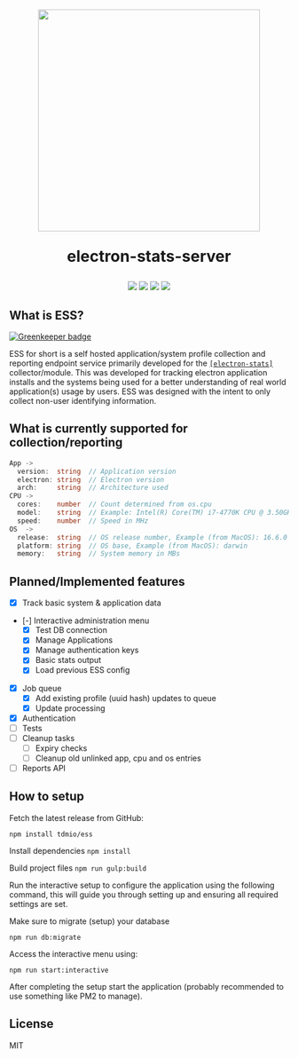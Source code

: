<h1 align="center">
  <img src="https://rawgit.com/tdmio/ess/master/ess-logo.svg" width="400px">

  electron-stats-server
</h1>
<p align="center">
  <a href="https://travis-ci.org/tdmio/ess">
  <img src="https://img.shields.io/travis/tdmio/ess/master.svg?style=flat-square"></a>
  <a href="https://www.npmjs.com/package/electron-stats-server">
  <img src="https://img.shields.io/npm/v/electron-stats-server.svg?style=flat-square"></a>
  <a href="https://github.com/tdmio/ess/wiki">
  <img src="https://img.shields.io/badge/GitHub-Wiki-blue.svg?style=flat-square"></a>
  <a href="https://github.com/tdmio/electron-stats">
  <img src="https://img.shields.io/badge/client-electron--stats-brightgreen.svg?style=flat-square"></a>
</p>

## What is ESS?

[![Greenkeeper badge](https://badges.greenkeeper.io/tdmio/ess.svg)](https://greenkeeper.io/)

ESS for short is a self hosted application/system profile collection and reporting endpoint 
service primarily developed for the [`[electron-stats]`](https://github.com/tdmio/electron-stats) collector/module. This was developed for
tracking electron application installs and the systems being used for a better understanding 
of real world application(s) usage by users. ESS was designed with the intent to only collect 
non-user identifying information.

## What is currently supported for collection/reporting
```ts
App ->
  version:  string  // Application version
  electron: string  // Electron version
  arch:     string  // Architecture used
CPU ->
  cores:    number  // Count determined from os.cpu
  model:    string  // Example: Intel(R) Core(TM) i7-4770K CPU @ 3.50GHz
  speed:    number  // Speed in MHz
OS  ->
  release:  string  // OS release number, Example (from MacOS): 16.6.0
  platform: string  // OS base, Example (from MacOS): darwin
  memory:   string  // System memory in MBs
```

## Planned/Implemented features
- [x] Track basic system & application data
- [-] Interactive administration menu
  - [x] Test DB connection
  - [x] Manage Applications
  - [x] Manage authentication keys
  - [x] Basic stats output
  - [x] Load previous ESS config
- [x] Job queue
  - [x] Add existing profile (uuid hash) updates to queue
  - [x] Update processing
- [x] Authentication
- [ ] Tests
- [ ] Cleanup tasks
  - [ ] Expiry checks
  - [ ] Cleanup old unlinked app, cpu and os entries
- [ ] Reports API

## How to setup

Fetch the latest release from GitHub:
```
npm install tdmio/ess
```
Install dependencies `npm install`

Build project files `npm run gulp:build`

Run the interactive setup to configure the application using the following
command, this will guide you through setting up and ensuring all required
settings are set.

Make sure to migrate (setup) your database

```
npm run db:migrate

```

Access the interactive menu using:
```
npm run start:interactive
```

After completing the setup start the application (probably recommended to use
something like PM2 to manage).

## License

MIT
